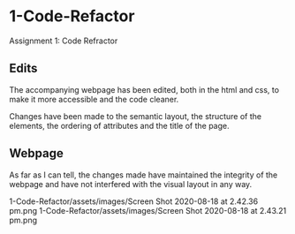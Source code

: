 # 1-Code-Refactor
Assignment 1: Code Refractor


## Edits

The accompanying webpage has been edited, both in the html and css, to make it more accessible and the code cleaner.

Changes have been made to the semantic layout, the structure of the elements, the ordering of attributes and the title of the page.

## Webpage

As far as I can tell, the changes made have maintained the integrity of the webpage and have not interfered with the visual layout in any way. 

1-Code-Refactor/assets/images/Screen Shot 2020-08-18 at 2.42.36 pm.png
1-Code-Refactor/assets/images/Screen Shot 2020-08-18 at 2.43.21 pm.png
